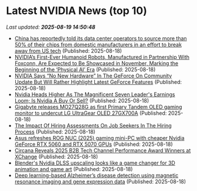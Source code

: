 # Latest NVIDIA News (top 10)
_Last updated: **2025-08-19 14:50:48**_

- [China has reportedly told its data center operators to source more than 50% of their chips from domestic manufacturers in an effort to break away from US tech](https://www.pcgamer.com/hardware/china-has-reportedly-told-its-data-center-operators-to-source-more-than-50-percent-of-their-chips-from-domestic-manufacturers-in-an-effort-to-break-away-from-us-tech/) (Published: 2025-08-18)
- [NVIDIA’s First-Ever Humanoid Robots, Manufactured in Partnership With Foxconn, Are Expected to Be Showcased in November, Marking the Beginning of the ‘Physical AI’ Era](https://wccftech.com/nvidia-first-ever-humanoid-robots-manufactured-in-partnership-with-foxconn-are-expected-to-be-showcased-in-november/) (Published: 2025-08-18)
- [NVIDIA Says “No New Hardware” In The GeForce On Community Update But Will Rather Highlight Latest GeForce Features](https://wccftech.com/nvidia-announces-geforce-on-community-update/) (Published: 2025-08-18)
- [Nvidia Heads Higher As The Magnificent Seven Leader's Earnings Loom; Is Nvidia A Buy Or Sell?](https://biztoc.com/x/ff4bbe5f91978d81) (Published: 2025-08-18)
- [Gigabyte releases MO27Q28G as first Primary Tandem OLED gaming monitor to undercut LG UltraGear OLED 27GX700A](https://www.notebookcheck.net/Gigabyte-releases-MO27Q28G-as-first-Primary-Tandem-OLED-gaming-monitor-to-undercut-LG-UltraGear-OLED-27GX700A.1089693.0.html) (Published: 2025-08-18)
- [The Impact Of Hiring Assessments On Job Seekers In The Hiring Process](https://www.forbes.com/sites/karadennison/2025/08/18/the-impact-of-hiring-assessments-on-job-seekers-in-the-hiring-process/) (Published: 2025-08-18)
- [Asus refreshes ROG NUC (2025) gaming mini-PC with cheaper Nvidia GeForce RTX 5060 and RTX 5070 GPUs](https://www.notebookcheck.net/Asus-refreshes-ROG-NUC-2025-gaming-mini-PC-with-cheaper-Nvidia-GeForce-RTX-5060-and-RTX-5070-GPUs.1089562.0.html) (Published: 2025-08-18)
- [Circana Reveals 2025 B2B Tech Channel Performance Award Winners at XChange](https://www.globenewswire.com/news-release/2025/08/18/3135103/0/en/Circana-Reveals-2025-B2B-Tech-Channel-Performance-Award-Winners-at-XChange.html) (Published: 2025-08-18)
- [Blender's Nvidia DLSS upscaling looks like a game changer for 3D animation and game art](https://www.creativebloq.com/3d/blenders-nvidia-dlss-upscaling-looks-like-a-game-changer-for-3d-art) (Published: 2025-08-18)
- [Deep learning-based Alzheimer’s disease detection using magnetic resonance imaging and gene expression data](https://journals.plos.org/plosone/article?id=10.1371/journal.pone.0330085) (Published: 2025-08-18)
